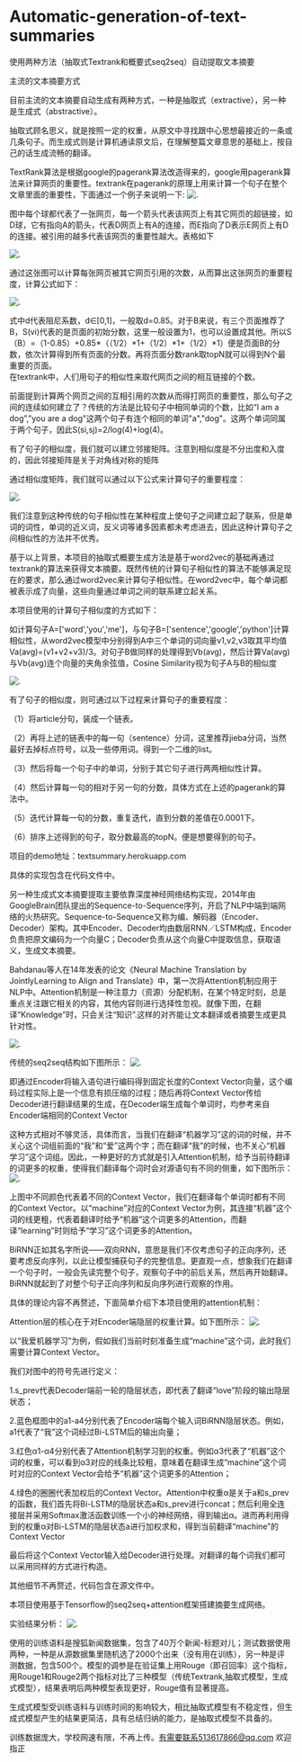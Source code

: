 # Automatic-generation-of-text-summaries
使用两种方法（抽取式Textrank和概要式seq2seq）自动提取文本摘要

主流的文本摘要方式

目前主流的文本摘要自动生成有两种方式，一种是抽取式（extractive），另一种是生成式（abstractive）。

抽取式顾名思义，就是按照一定的权重，从原文中寻找跟中心思想最接近的一条或几条句子。而生成式则是计算机通读原文后，在理解整篇文章意思的基础上，按自己的话生成流畅的翻译。

TextRank算法是根据google的pagerank算法改造得来的，google用pagerank算法来计算网页的重要性。textrank在pagerank的原理上用来计算一个句子在整个文章里面的重要性，下面通过一个例子来说明一下:
![.](https://github.com/ztz818/Automatic-generation-of-text-summaries/blob/master/pictures/19.png)

图中每个球都代表了一张网页，每一个箭头代表该网页上有其它网页的超链接，如D球，它有指向A的箭头，代表D网页上有A的连接，而E指向了D表示E网页上有D的连接。被引用的越多代表该网页的重要性越大。表格如下<br>

![.](https://github.com/ztz818/Automatic-generation-of-text-summaries/blob/master/pictures/13.jpg)

通过这张图可以计算每张网页被其它网页引用的次数，从而算出这张网页的重要程度，计算公式如下：

![.](https://github.com/ztz818/Automatic-generation-of-text-summaries/blob/master/pictures/10.png)


式中d代表阻尼系数，d∈[0,1]，一般取d=0.85。对于B来说，有三个页面推荐了B，S(vi)代表的是页面的初始分数，这里一般设置为1，也可以设置成其他。所以S（B）=（1-0.85）+0.85*（（1/2）*1+（1/2）*1+（1/2）*1）便是页面B的分数，依次计算得到所有页面的分数。再将页面分数rank取topN就可以得到N个最重要的页面。
<br>
在textrank中，人们用句子的相似性来取代网页之间的相互链接的个数。<br>

前面提到计算两个网页之间的互相引用的次数从而得打网页的重要性，那么句子之间的连续如何建立了？传统的方法是比较句子中相同单词的个数，比如“I am a dog”,"you are a dog"这两个句子有连个相同的单词"a","dog"。这两个单词同属于两个句子，因此S(si,sj)=2/log(4)+log(4)。<br>

有了句子的相似度，我们就可以建立邻接矩阵。注意到相似度是不分出度和入度的，因此邻接矩阵是关于对角线对称的矩阵<br>

通过相似度矩阵，我们就可以通过以下公式来计算句子的重要程度：

![.](https://github.com/ztz818/Automatic-generation-of-text-summaries/blob/master/pictures/7.png)

我们注意到这种传统的句子相似性在某种程度上使句子之间建立起了联系，但是单词的词性，单词的近义词，反义词等诸多因素都未考虑进去，因此这种计算句子之间相似性的方法并不优秀。

基于以上背景，本项目的抽取式概要生成方法是基于word2vec的基础再通过textrank的算法来获得文本摘要。既然传统的计算句子相似性的算法不能够满足现在的要求，那么通过word2vec来计算句子相似性。在word2vec中，每个单词都被表示成了向量，这些向量通过单词之间的联系建立起关系。

本项目使用的计算句子相似度的方式如下：

如计算句子A=['word','you','me']，与句子B=['sentence','google','python']计算相似性，从word2vec模型中分别得到A中三个单词的词向量v1,v2,v3取其平均值Va(avg)=(v1+v2+v3)/3。对句子B做同样的处理得到Vb(avg)，然后计算Va(avg)与Vb(avg)连个向量的夹角余弦值，Cosine Similarity视为句子A与B的相似度<br>


![.](https://github.com/ztz818/Automatic-generation-of-text-summaries/blob/master/pictures/5.jpg)

有了句子的相似度，则可通过以下过程来计算句子的重要程度：<br>

（1）将article分句，装成一个链表。<br>

（2）再将上述的链表中的每一句（sentence）分词，这里推荐jieba分词，当然最好去掉标点符号，以及一些停用词。得到一个二维的list。<br>

（3）然后将每一个句子中的单词，分别于其它句子进行两两相似性计算。<br>

（4）然后计算每一句的相对于另一句的分数，具体方式在上述的pagerank的算法中。<br>

（5）迭代计算每一句的分数，重复迭代，直到分数的差值在0.0001下。<br>

（6）排序上述得到的句子，取分数最高的topN。便是想要得到的句子。<br>

项目的demo地址：textsummary.herokuapp.com<br>

具体的实现包含在代码文件中。

另一种生成式文本摘要提取主要依靠深度神经网络结构实现，2014年由GoogleBrain团队提出的Sequence-to-Sequence序列，开启了NLP中端到端网络的火热研究。Sequence-to-Sequence又称为编、解码器（Encoder、Decoder）架构。其中Encoder、Decoder均由数层RNN／LSTM构成，Encoder负责把原文编码为一个向量C；Decoder负责从这个向量C中提取信息，获取语义，生成文本摘要。

Bahdanau等人在14年发表的论文《Neural Machine Translation by JointlyLearning to Align and Translate》中，第一次将Attention机制应用于NLP中。Attention机制是一种注意力（资源）分配机制，在某个特定时刻，总是重点关注跟它相关的内容，其他内容则进行选择性忽视。就像下图，在翻译“Knowledge”时，只会关注“知识”.这样的对齐能让文本翻译或者摘要生成更具针对性。

![.](https://github.com/ztz818/Automatic-generation-of-text-summaries/blob/master/pictures/3.jpg)

传统的seq2seq结构如下图所示：
![.](https://github.com/ztz818/Automatic-generation-of-text-summaries/blob/master/pictures/15.jpg)

即通过Encoder将输入语句进行编码得到固定长度的Context Vector向量，这个编码过程实际上是一个信息有损压缩的过程；随后再将Context Vector传给Decoder进行翻译结果的生成，在Decoder端生成每个单词时，均参考来自Encoder端相同的Context Vector

这种方式相对不够灵活，具体而言，当我们在翻译“机器学习”这的词的时候，并不关心这个词组前面的“我”和“爱”这两个字；而在翻译“我”的时候，也不关心“机器学习”这个词组。因此，一种更好的方式就是引入Attention机制，给予当前待翻译的词更多的权重，使得我们翻译每个词时会对源语句有不同的侧重，如下图所示：
![.](https://github.com/ztz818/Automatic-generation-of-text-summaries/blob/master/pictures/14.jpg)

上图中不同颜色代表着不同的Context Vector，我们在翻译每个单词时都有不同的Context Vector。以“machine”对应的Context Vector为例，其连接“机器”这个词的线更粗，代表着翻译时给予“机器”这个词更多的Attention，而翻译“learning”时则给予“学习”这个词更多的Attention。

BiRNN正如其名字所说——双向RNN，意思是我们不仅考虑句子的正向序列，还要考虑反向序列，以此让模型捕获句子的完整信息。更直观一点，想象我们在翻译一个句子时，一般会先读完整个句子，观察句子中的前后关系，然后再开始翻译。BiRNN就起到了对整个句子正向序列和反向序列进行观察的作用。

具体的理论内容不再赘述，下面简单介绍下本项目使用的attention机制：<br>

Attention层的核心在于对Encoder端隐层的权重计算。如下图所示：
![.](https://github.com/ztz818/Automatic-generation-of-text-summaries/blob/master/pictures/18.jpg)

以“我爱机器学习”为例，假如我们当前时刻准备生成“machine”这个词，此时我们需要计算Context Vector。<br>

我们对图中的符号先进行定义：<br>

1.s_prev代表Decoder端前一轮的隐层状态，即代表了翻译“love”阶段的输出隐层状态；<br>

2.蓝色框图中的a1-a4分别代表了Encoder端每个输入词BiRNN隐层状态。例如，a1代表了“我”这个词经过Bi-LSTM后的输出向量；<br>

3.红色α1-α4分别代表了Attention机制学习到的权重。例如α3代表了“机器”这个词的权重，可以看到α3对应的线条比较粗，意味着在翻译生成“machine”这个词时对应的Context Vector会给予“机器”这个词更多的Attention；<br>

4.绿色的圈圈代表加权后的Context Vector。Attention中权重α是关于a和s_prev的函数，我们首先将Bi-LSTM的隐层状态a和s_prev进行concat；然后利用全连接层并采用Softmax激活函数训练一个小的神经网络，得到输出α。进而再利用得到的权重α对Bi-LSTM的隐层状态a进行加权求和，得到当前翻译“machine”的Context Vector<br>

最后将这个Context Vector输入给Decoder进行处理。对翻译的每个词我们都可以采用同样的方式进行构造。<br>

其他细节不再赘述，代码包含在源文件中。<br>

本项目使用基于Tensorflow的seq2seq+attention框架搭建摘要生成网络。<br>

实验结果分析：
![.](https://github.com/ztz818/Automatic-generation-of-text-summaries/blob/master/pictures/9.png)

使用的训练语料是搜狐新闻数据集，包含了40万个新闻-标题对儿；测试数据使用两种，一种是从源数据集里随机选了2000个出来（没有用在训练），另一种是评测数据，包含500个。模型的调参是在验证集上用Rouge（即召回率）这个指标，用Rouge1和Rouge2两个指标对比了三种模型（传统Textrank,抽取式模型，生成式模型），结果表明后两种模型表现更好，Rouge值有显著提高。


生成式模型受训练语料与训练时间的影响较大，相比抽取式模型有不稳定性，但生成式模型产生的结果更简洁，具有总结归纳的能力，是抽取式模型不具备的。


训练数据庞大，学校网速有限，不再上传。有需要联系513617866@qq.com 欢迎指正

